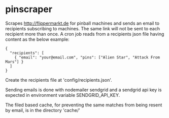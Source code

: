 # pinscraper

Scrapes http://flippermarkt.de for pinball machines and sends an email to recipients subscribing to machines.
The same link will not be sent to each recipient more than once.
A cron job reads from a recipients json file having content as the below example:
```
{
  "recipients": [
    { "email": "your@email.com", "pins": ["Alien Star", "Attack From Mars"] }
  ]
}
```

Create the recipients file at 'config/recipients.json'.

Sending emails is done with nodemailer sendgrid and a sendgrid api key is expected in environment variable SENDGRID_API_KEY.

The filed based cache, for preventing the same matches from being resent by email, is in the directory 'cache/' 

